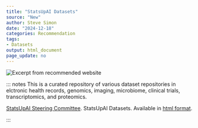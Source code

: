 ```yaml
---
title: "StatsUpAI Datasets"
source: "New"
author: Steve Simon
date: "2024-12-18"
categories: Recommendation
tags:
- Datasets
output: html_document
page_update: no
---
```


![](http://www.pmean.com/new-images/24/stats-up-ai-datasets-01.png "Excerpt from recommended website")

::: notes
This is a curated repository of various dataset repositories in elctronic health records, genomics, imaging, microbiome, clinical trials, transcriptomics, and proteomics.

[StatsUpAI Steering Committee][sta2]. StatsUpAI Datasets. Available in [html format][sta1].

[sta1]: https://statsupai.org/datasets.html
[sta2]: https://statsupai.org/team.html
:::
